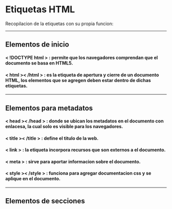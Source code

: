 # Etiquetas HTML
 Recopilacion de la etiquetas con su propia funcion:
 
***
## Elementos de inicio
####  < !DOCTYPE html >  : permite que los navegadores comprendan que el documento se basa en HTML5.
####  < html >< /html > : es la etiqueta de apertura y cierre de un documento HTML, los elementos que se agregen deben estar dentro de dichas etiquetas.

***
## Elementos para metadatos
#### < head >< /head > : donde se ubican los metadatos en el documento con enlacesa, la cual solo es visible para los navegadores.
#### < title >< /title > : define el titulo de la web.
#### < link > : la etiqueta incorpora recursos que son externos a el documento.
#### < meta > : sirve para aportar informacion sobre el documento.
#### < style >< /style > : funciona para agregar documentacion css y se aplique en el documento.

***
## Elementos de secciones



















